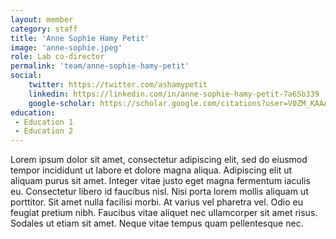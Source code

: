```yaml
---
layout: member
category: staff
title: 'Anne Sophie Hamy Petit'
image: 'anne-sophie.jpeg'
role: Lab co-director
permalink: 'team/anne-sophie-hamy-petit'
social:
    twitter: https://twitter.com/ashamypetit
    linkedin: https://linkedin.com/in/anne-sophie-hamy-petit-7a65b339
    google-scholar: https://scholar.google.com/citations?user=V0ZM_KAAAAAJ&hl=en
education:
 - Education 1
 - Education 2
---
```


Lorem ipsum dolor sit amet, consectetur adipiscing elit, sed do eiusmod tempor incididunt ut labore et dolore magna aliqua. Adipiscing elit ut aliquam purus sit amet. Integer vitae justo eget magna fermentum iaculis eu. Consectetur libero id faucibus nisl. Nisi porta lorem mollis aliquam ut porttitor. Sit amet nulla facilisi morbi. At varius vel pharetra vel. Odio eu feugiat pretium nibh. Faucibus vitae aliquet nec ullamcorper sit amet risus. Sodales ut etiam sit amet. Neque vitae tempus quam pellentesque nec.
